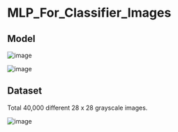 # MLP_For_Classifier_Images

## Model

![image](https://github.com/M1nhHoang/MLP_For_Classifier_Images/assets/106025710/1627bd4e-0fcf-48e2-bffa-1c58c255e5ae)

![image](https://github.com/M1nhHoang/MLP_For_Classifier_Images/assets/106025710/65a5ff96-736d-4b09-b989-0029ba0e40fa)

## Dataset

Total 40,000 different 28 x 28 grayscale images.  

![image](https://github.com/M1nhHoang/MLP_For_Classifier_Images/assets/106025710/45fff3a8-0774-46e4-8e9a-8dbc994bc15e)
